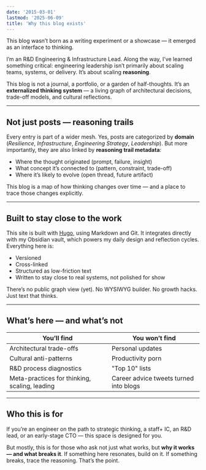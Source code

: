 ```yaml
---
date: '2015-03-01'
lastmod: '2025-06-09'
title: 'Why this blog exists'
---
```


This blog wasn’t born as a writing experiment or a showcase — it emerged as an interface to thinking.

I’m an R&D Engineering & Infrastructure Lead. Along the way, I’ve learned something critical: engineering leadership isn’t primarily about scaling teams, systems, or delivery. It’s about scaling **reasoning**.

This blog is not a journal, a portfolio, or a garden of half-thoughts. It’s an **externalized thinking system** — a living graph of architectural decisions, trade-off models, and cultural reflections.

---

## Not just posts — reasoning trails

Every entry is part of a wider mesh.
Yes, posts are categorized by **domain** (*Resilience*, *Infrastructure*, *Engineering Strategy*, *Leadership*).
But more importantly, they are also linked by **reasoning trail metadata**:

- Where the thought originated (prompt, failure, insight)
- What concept it’s connected to (pattern, constraint, trade-off)
- Where it’s likely to evolve (open thread, future artifact)

This blog is a map of how thinking changes over time — and a place to trace those changes explicitly.

---

## Built to stay close to the work

This site is built with [Hugo](https://gohugo.io), using Markdown and Git.
It integrates directly with my Obsidian vault, which powers my daily design and reflection cycles.
Everything here is:

- Versioned
- Cross-linked
- Structured as low-friction text
- Written to stay close to real systems, not polished for show

There’s no public graph view (yet). No WYSIWYG builder. No growth hacks. Just text that thinks.

---

## What’s here — and what’s not

| You’ll find                                   |  You won’t find                         | 
|-----------------------------------------------|-----------------------------------------|
| Architectural trade-offs                      |  Personal updates                       |
| Cultural anti-patterns                        |  Productivity porn                      |
| R&D process diagnostics                       |  "Top 10" lists                         |
| Meta-practices for thinking, scaling, leading |  Career advice tweets turned into blogs |

---

## Who this is for

If you’re an engineer on the path to strategic thinking, a staff+ IC, an R&D lead, or an early-stage CTO — this space is designed for you.

But mostly, this is for those who ask not just what works, but **why it works — and what breaks it**. If something here resonates, build on it. If something breaks, trace the reasoning. That’s the point.